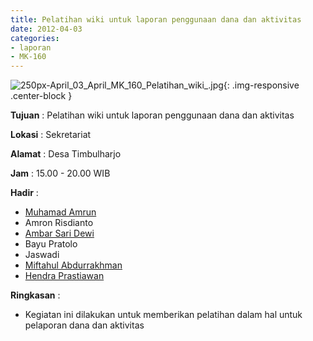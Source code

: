 ```yaml
---
title: Pelatihan wiki untuk laporan penggunaan dana dan aktivitas
date: 2012-04-03
categories:
- laporan
- MK-160
---
```


![250px-April_03_April_MK_160_Pelatihan_wiki_.jpg](/uploads/250px-April_03_April_MK_160_Pelatihan_wiki_.jpg){: .img-responsive .center-block }

**Tujuan** : Pelatihan wiki untuk laporan penggunaan dana dan aktivitas

**Lokasi** : Sekretariat

**Alamat** : Desa Timbulharjo  

**Jam** : 15.00 - 20.00 WIB

**Hadir** : 
* [Muhamad Amrun](http://wiki.ciptamedia.org/wiki/Muhamad_Amrun)
* Amron Risdianto
* [Ambar Sari Dewi](http://wiki.ciptamedia.org/wiki/Ambar_Sari_Dewi)
* Bayu Pratolo
* Jaswadi
* [Miftahul Abdurrakhman](http://wiki.ciptamedia.org/wiki/Miftahul_Abdurrakhman)
* [Hendra Prastiawan](http://wiki.ciptamedia.org/wiki/Hendra_Prastiawan)

**Ringkasan** : 
* Kegiatan ini dilakukan untuk memberikan pelatihan dalam hal untuk pelaporan dana dan aktivitas
